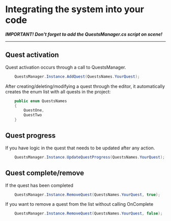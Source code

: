 # Integrating the system into your code
***IMPORTANT! Don't forget to add the QuestsManager.cs script on scene!***
****

## Quest activation
Quest activation occurs through a call to QuestsManager.
```c#
	QuestsManager.Instance.AddQuest(QuestsNames.YourQuest);
```

After creating/deleting/modifying a quest through the editor, it automatically creates the enum list with all quests in the project:
```c#
	public enum QuestsNames
    {
        QuestOne,
        QuestTwo
    }
```

## Quest progress

If you have logic in the quest that needs to be updated after any action.
```c#
    QuestsManager.Instance.UpdateQuestProgress(QuestsNames.YourQuest);
```

## Quest complete/remove

If the quest has been completed
```c#
    QuestsManager.Instance.RemoveQuest(QuestsNames.YourQuest, true);
```

If you want to remove a quest from the list without calling OnComplete
```c#
    QuestsManager.Instance.RemoveQuest(QuestsNames.YourQuest, false);
```